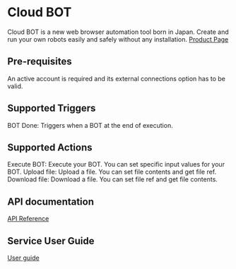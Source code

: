 
# Cloud BOT
Cloud BOT is a new web browser automation tool born in Japan. Create and run your own robots easily and safely without any installation.
[Product Page](https://c-bot.pro/en)

## Pre-requisites
An active account is required and its external connections option has to be valid.

## Supported Triggers
BOT Done: Triggers when a BOT at the end of execution.

## Supported Actions
Execute BOT: Execute your BOT. You can set specific input values for your BOT.
Upload file: Upload a file. You can set file contents and get file ref.
Download file: Download a file. You can set file ref and get file contents.

## API documentation
[API Reference](https://docs.c-bot.pro/en/2020/06/25/api-reference/)

## Service User Guide
[User guide](https://docs.c-bot.pro/en/category/user_guide/)
